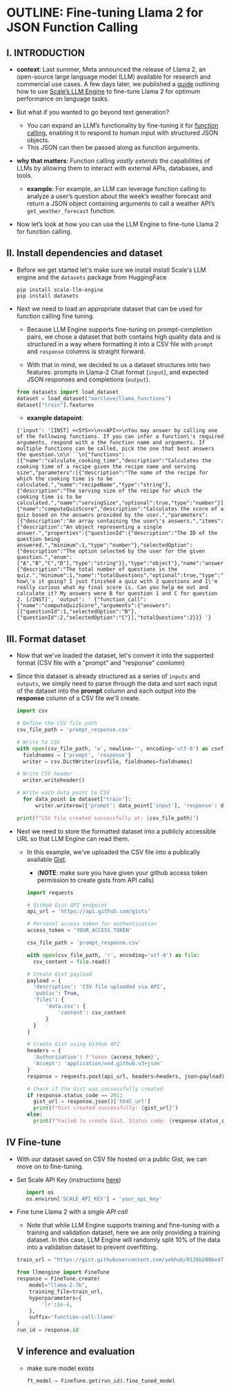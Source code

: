 # OUTLINE: Fine-tuning Llama 2 for JSON Function Calling

 ##  **I. INTRODUCTION**
  - **context**: Last summer, Meta announced the release of Llama 2, an open-source large language model (LLM) available for research and commercial use cases. 
       A few days later, we published a [guide](https://scale.com/blog/fine-tune-llama-2) outlining how to use [Scale’s LLM Engine](https://github.com/scaleapi/llm-engine) to fine-tune Llama 2 for optimum performance on language tasks. 

- But what if you wanted to go beyond text generation?
   - You can expand an LLM’s functionality by fine-tuning it for [function calling](https://openai.com/index/function-calling-and-other-api-updates/), enabling it to respond to human input with structured JSON objects. 
  - This JSON can then be passed along as function arguments.
 
- **why that matters**: Function calling _vastly extends_ the capabilities of LLMs by allowing them to interact with external APIs, databases, and tools.
    - **example**: For example, an LLM can leverage function calling to analyze a user’s question about the week’s weather forecast and return a JSON object containing arguments to call a weather API’s `get_weather_forecast` function.

- Now let’s look at how you can use the LLM Engine to fine-tune Llama 2 for function calling.

## II. Install dependencies and dataset

- Before we get started let's make sure we install install Scale's LLM engine and the `datasets` package from HuggingFace
  
      pip install scale-llm-engine
      pip install datasets
      
  
- Next we need to load an appropriate dataset that can be used for function calling fine tuning.
    - Because LLM Engine supports fine-tuning on prompt-completion pairs, we chose a dataset that both contains high quality data and is structured in a way where formatting it into a CSV file with `prompt` and `response` columns is straight forward.
      
    - With that in mind, we decided to us a dataset structures into two features: prompts in Llama-2 Chat format (`input`), and expected JSON responses and completions (`output`).
      
 
  ```python
  from datasets import load_dataset
  dataset = load_dataset("marclove/llama_functions")
  dataset["train"].features
  ```

  - **example datapoint**:
   ```
  {'input': '[INST] <<SYS>>\n<<API>>\nYou may answer by calling one of the following functions. If you can infer a function\'s required arguments, respond with a the function name and arguments. If multiple functions can be called, pick the one that best answers the question.\n\n```\n{"functions":[{"name":"calculate_cooking_time","description":"Calculates the cooking time of a recipe given the recipe name and serving size","parameters":[{"description":"The name of the recipe for which the cooking time is to be calculated.","name":"recipeName","type":"string"},{"description":"The serving size of the recipe for which the cooking time is to be calculated.","name":"servingSize","optional":true,"type":"number"}]},{"name":"computeQuizScore","description":"Calculates the score of a quiz based on the answers provided by the user.","parameters":[{"description":"An array containing the user\'s answers.","items":{"description":"An object representing a single answer.","properties":{"questionId":{"description":"The ID of the question being answered.","minimum":1,"type":"number"},"selectedOption":{"description":"The option selected by the user for the given question.","enum":["A","B","C","D"],"type":"string"}},"type":"object"},"name":"answers","type":"array"},{"description":"The total number of questions in the quiz.","minimum":1,"name":"totalQuestions","optional":true,"type":"number"}]}]}\n```\n<</API>>\n<</SYS>>\n\nHey, how\'s it going? I just finished a quiz with 2 questions and I\'m really curious what my final score is. Can you help me out and calculate it? My answers were B for question 1 and C for question 2. [/INST]', 'output': ' {"function_call":{"name":"computeQuizScore","arguments":{"answers":[{"questionId":1,"selectedOption":"B"},{"questionId":2,"selectedOption":"C"}],"totalQuestions":2}}} '}
  
  ```
## III. Format dataset
- Now that we've loaded the dataset, let's convert it into the supported format (CSV file with a "prompt" and "response" comlumn)
- Since this dataset is already structured as a series of `inputs` and `outputs`, we simply need to parse through the data and sort each input of the dataset into the **prompt** column and each output into the **response** column of a CSV file we'll create.
  
  ``` python
  import csv
  
  # Define the CSV file path
  csv_file_path = 'prompt_response.csv'

  # Write to CSV
  with open(csv_file_path, 'w', newline='', encoding='utf-8') as csvfile:
    fieldnames = ['prompt', 'response']
    writer = csv.DictWriter(csvfile, fieldnames=fieldnames)

  # Write CSV header
    writer.writeheader()

  # Write each data point to CSV
    for data_point in dataset["train"]:
        writer.writerow({'prompt': data_point['input'], 'response': data_point['output']})
  
  print(f"CSV file created successfully at: {csv_file_path}")
  ```

- Next we need to store the formatted dataset into a publicly accessible URL so that LLM Engine can read them.
   - In this example, we've uploaded the CSV file into a publically available [Gist](https://gist.github.com/yebhub/0128b200be4711361179e16ae0e7dfc9#file-data-csv).
      - (**NOTE**: make sure you have given your github access token permission to create gists from API calls)
 
     ```python
     import requests

     # GitHub Gist API endpoint
     api_url = 'https://api.github.com/gists'
     
     # Personal access token for authentication
     access_token = 'YOUR_ACCESS_TOKEN'
     
     csv_file_path = 'prompt_response.csv'
     
     with open(csv_file_path, 'r', encoding='utf-8') as file:
       csv_content = file.read()
     
     # Create Gist payload
     payload = {
       'description': 'CSV file uploaded via API',
       'public': True,
       'files': {
           'data.csv': {
               'content': csv_content
           }
       }
     }
     
     # Create Gist using GitHub API
     headers = {
       'Authorization': f'token {access_token}',
       'Accept': 'application/vnd.github.v3+json'
     }
     response = requests.post(api_url, headers=headers, json=payload)
     
     # Check if the Gist was successfully created
     if response.status_code == 201:
       gist_url = response.json()['html_url']
       print(f"Gist created successfully: {gist_url}")
     else:
       print(f"Failed to create Gist. Status code: {response.status_code}, Message: {response.text}")
     ```
## IV Fine-tune

- With our dataset saved on CSV file hosted on a public Gist, we can move on to fine-tuning.
- Set Scale API Key (instructions [here](https://github.com/scaleapi/llm-engine#-quick-start))
  ```python
     import os
     os.environ['SCALE_API_KEY'] = 'your_api_key'
  ```
- Fine tune Llama 2 with a _single API call_
   - Note that while LLM Engine supports training and fine-tuning with a training and validation dataset, here we are only providing a training dataset. In this case, LLM Engine will randomly split 10% of the data into a validation dataset to prevent overfitting.
     
  ```python
  train_url = "https://gist.githubusercontent.com/yebhub/0128b200be4711361179e16ae0e7dfc9/raw/762363cedce547bdb57ee4f3ab667dd525433267/data.csv"
  
  from llmengine import FineTune
  response = FineTune.create(
      model="llama-2-7b",
      training_file=train_url,
      hyperparameters={
          'lr':2e-4,
      },
      suffix='function-call-llama'
  )
  run_id = response.id
  ```

  ## V inference and evaluation

  - make sure model exists
    ```python
    ft_model = FineTune.get(run_id).fine_tuned_model
    ```
